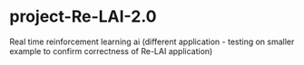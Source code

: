 # project-Re-LAI-2.0
Real time reinforcement learning ai (different application - testing on smaller example to confirm correctness of Re-LAI application)
